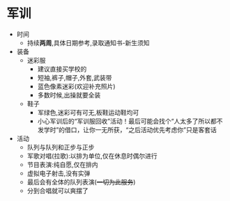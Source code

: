 # 军训

- 时间
  - 持续**两周**,具体日期参考,录取通知书-新生须知
- 装备
  - 迷彩服
    - 建议直接买学校的
    - 短袖,裤子,帽子,外套,武装带
    - 蓝色像素迷彩(欢迎补充照片)
    - 多数时候,出操就要全装
  - 鞋子
    - 军绿色,迷彩可有可无,板鞋运动鞋均可
    - 小心军训后的“军训服回收”活动！最后可能会找个“人太多了所以都不发学时”的借口，让你一无所获，“之后活动优先考虑你”只是客套话
- 活动
  - 队列与队列和正步与正步
  - 军歌对唱(拉歌):以排为单位,仅在休息时偶尔进行
  - 节目表演:纯自愿,仅在排内
  - 虚拟电子射击,没有实弹
  - 最后会有全体的队列表演(~~一切为此服务~~)
  - 分到合唱就可以爽摆了
